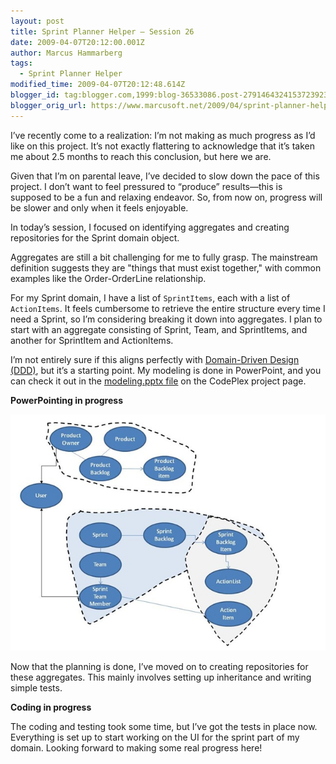 ```yaml
---
layout: post
title: Sprint Planner Helper – Session 26
date: 2009-04-07T20:12:00.001Z
author: Marcus Hammarberg
tags:
  - Sprint Planner Helper
modified_time: 2009-04-07T20:12:48.614Z
blogger_id: tag:blogger.com,1999:blog-36533086.post-2791464324153723923
blogger_orig_url: https://www.marcusoft.net/2009/04/sprint-planner-helper-session-26.html
---
```


I’ve recently come to a realization: I’m not making as much progress as I’d like on this project. It’s not exactly flattering to acknowledge that it’s taken me about 2.5 months to reach this conclusion, but here we are.

Given that I’m on parental leave, I’ve decided to slow down the pace of this project. I don’t want to feel pressured to “produce” results—this is supposed to be a fun and relaxing endeavor. So, from now on, progress will be slower and only when it feels enjoyable.

In today’s session, I focused on identifying aggregates and creating repositories for the Sprint domain object.

Aggregates are still a bit challenging for me to fully grasp. The mainstream definition suggests they are "things that must exist together," with common examples like the Order-OrderLine relationship.

For my Sprint domain, I have a list of `SprintItems`, each with a list of `ActionItems`. It feels cumbersome to retrieve the entire structure every time I need a Sprint, so I’m considering breaking it down into aggregates. I plan to start with an aggregate consisting of Sprint, Team, and SprintItems, and another for SprintItem and ActionItems.

I’m not entirely sure if this aligns perfectly with [Domain-Driven Design (DDD)](http://en.wikipedia.org/wiki/Domain-driven_design), but it’s a starting point. My modeling is done in PowerPoint, and you can check it out in the [modeling.pptx file](http://sprintplannerhelper.codeplex.com/) on the CodePlex project page.

**PowerPointing in progress**

![Aggregates](/img/sprintplanner_aggregates.jpg)

Now that the planning is done, I’ve moved on to creating repositories for these aggregates. This mainly involves setting up inheritance and writing simple tests.

**Coding in progress**

The coding and testing took some time, but I’ve got the tests in place now. Everything is set up to start working on the UI for the sprint part of my domain. Looking forward to making some real progress here!
